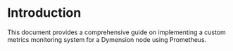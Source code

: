 # Introduction  

This document provides a comprehensive guide on implementing a custom metrics monitoring system for a Dymension node using Prometheus.
